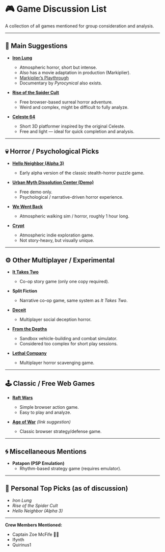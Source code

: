 # 🎮 Game Discussion List

A collection of all games mentioned for group consideration and analysis.

---

## 🧠 Main Suggestions
- **[Iron Lung](https://store.steampowered.com/app/1846170/Iron_Lung/)**
  - Atmospheric horror, short but intense.
  - Also has a movie adaptation in production (Markiplier).
  - [Markiplier’s Playthrough](https://www.youtube.com/watch?v=WPiCSsW-2as)
  - Documentary by *Pyrocynical* also exists.

- **[Rise of the Spider Cult](https://www.prequeladventure.com/this/rise/)**
  - Free browser-based surreal horror adventure.
  - Weird and complex, might be difficult to fully analyze.

- **[Celeste 64](https://maddymakesgamesinc.itch.io/celeste64)**
  - Short 3D platformer inspired by the original Celeste.
  - Free and light — ideal for quick completion and analysis.

---

## 💀 Horror / Psychological Picks
- **[Hello Neighbor (Alpha 3)](https://store.steampowered.com/app/1092730/Hello_Neighbor_Alpha_3/)**
  - Early alpha version of the classic stealth-horror puzzle game.

- **[Urban Myth Dissolution Center (Demo)](https://store.steampowered.com/app/2089600/Urban_Myth_Dissolution_Center/)**
  - Free demo only.
  - Psychological / narrative-driven horror experience.

- **[We Went Back](https://store.steampowered.com/app/1218250/We_Went_Back/)**
  - Atmospheric walking sim / horror, roughly 1 hour long.

- **[Crypt](https://store.steampowered.com/app/2138700/Crypt/)**
  - Atmospheric indie exploration game.
  - Not story-heavy, but visually unique.

---

## ⚙️ Other Multiplayer / Experimental
- **[It Takes Two](https://store.steampowered.com/app/1426210/It_Takes_Two/)**
  - Co-op story game (only one copy required).

- **Split Fiction**
  - Narrative co-op game, same system as *It Takes Two*.

- **[Deceit](https://store.steampowered.com/app/466240/Deceit/)**
  - Multiplayer social deception horror.

- **[From the Depths](https://store.steampowered.com/app/268650/From_the_Depths/)**
  - Sandbox vehicle-building and combat simulator.
  - Considered too complex for short play sessions.

- **[Lethal Company](https://store.steampowered.com/app/1966720/Lethal_Company/)**
  - Multiplayer horror scavenging game.

---

## 🕹️ Classic / Free Web Games
- **[Raft Wars](https://www.1001spiele.de/aktion/raft-wars)**
  - Simple browser action game.
  - Easy to play and analyze.

- **[Age of War](https://www.crazygames.com/game/age-of-war)** *(link suggestion)*
  - Classic browser strategy/defense game.

---

## 🌀 Miscellaneous Mentions
- **Patapon (PSP Emulation)**
  - Rhythm-based strategy game (requires emulator).

---

## 🏴 Personal Top Picks (as of discussion)
- *Iron Lung*  
- *Rise of the Spider Cult*  
- *Hello Neighbor (Alpha 3)*

---

**Crew Members Mentioned:**
- Captain Zoe McFife 🏴‍☠️  
- Ifynth  
- Quirinus1 